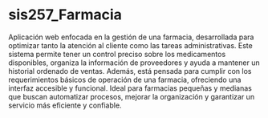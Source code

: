 # sis257_Farmacia
Aplicación web enfocada en la gestión de una farmacia, desarrollada para optimizar tanto la atención al cliente como las tareas administrativas. Este sistema permite tener un control preciso sobre los medicamentos disponibles, organiza la información de proveedores y ayuda a mantener un historial ordenado de ventas. Además, está pensada para cumplir con los requerimientos básicos de operación de una farmacia, ofreciendo una interfaz accesible y funcional. Ideal para farmacias pequeñas y medianas que buscan automatizar procesos, mejorar la organización y garantizar un servicio más eficiente y confiable.